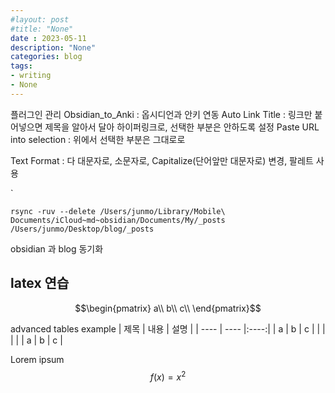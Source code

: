 ```yaml
---
#layout: post
#title: "None"
date : 2023-05-11
description: "None"
categories: blog
tags:
- writing
- None 
---
```


플러그인 관리
Obsidian_to_Anki : 옵시디언과 안키 연동
Auto Link Title : 링크만 붙어넣으면 제목을 알아서 달아 하이퍼링크로, 선택한 부분은 안하도록 설정
Paste URL into selection : 위에서 선택한 부분은 그대로로

Text Format : 다 대문자로, 소문자로, Capitalize(단어앞만 대문자로) 변경, 팔레트 사용

`
```
rsync -ruv --delete /Users/junmo/Library/Mobile\ Documents/iCloud~md~obsidian/Documents/My/_posts /Users/junmo/Desktop/blog/_posts
```
obsidian 과 blog 동기화

## latex 연습


$$\begin{pmatrix} a\\  b\\  c\\ \end{pmatrix}$$

advanced tables example
| 제목 | 내용 | 설명 |
| ---- | ---- |:----:|
| a    | b    |  c   |
|      |      |      |
| a    | b    |  c   |


Lorem ipsum $$ f(x) = x^2 $$